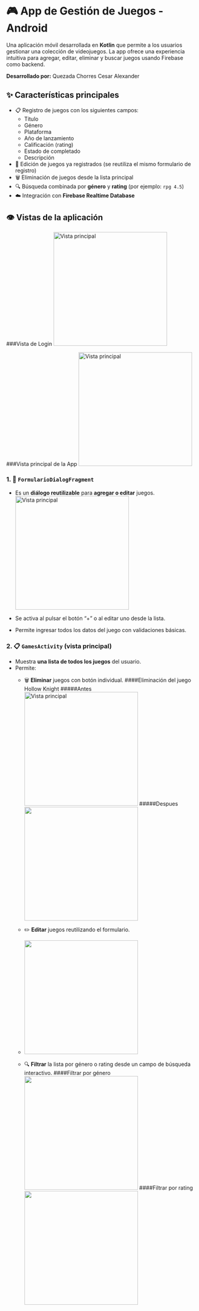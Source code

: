 # 🎮 App de Gestión de Juegos - Android

Una aplicación móvil desarrollada en **Kotlin** que permite a los usuarios gestionar una colección de videojuegos. La app ofrece una experiencia intuitiva para agregar, editar, eliminar y buscar juegos usando Firebase como backend.

**Desarrollado por:** Quezada Chorres Cesar Alexander

## ✨ Características principales

- 📋 Registro de juegos con los siguientes campos:
  - Título
  - Género
  - Plataforma
  - Año de lanzamiento
  - Calificación (rating)
  - Estado de completado
  - Descripción
- 📝 Edición de juegos ya registrados (se reutiliza el mismo formulario de registro)
- 🗑️ Eliminación de juegos desde la lista principal
- 🔍 Búsqueda combinada por **género** y **rating** (por ejemplo: `rpg 4.5`)
- ☁️ Integración con **Firebase Realtime Database**

## 👁️ Vistas de la aplicación
###Vista de Login
<img src="https://github.com/user-attachments/assets/51c4671a-2b95-44dd-85e9-e0d1aafec1bd" alt="Vista principal" width="300"/>

###Vista principal de la App
<img src="https://github.com/user-attachments/assets/b4249eff-ba44-43b6-afb9-a787f001cee1" alt="Vista principal" width="300"/>


### 1. 📄 `FormularioDialogFragment`
- Es un **diálogo reutilizable** para **agregar o editar** juegos.
  <img src="https://github.com/user-attachments/assets/9f109558-2c1f-40c9-85d4-09da4aba3560" alt="Vista principal" width="300"/>
  
- Se activa al pulsar el botón “+” o al editar uno desde la lista.
- Permite ingresar todos los datos del juego con validaciones básicas.

### 2. 📋 `GamesActivity` (vista principal)
- Muestra **una lista de todos los juegos** del usuario.
- Permite:
  - 🗑️ **Eliminar** juegos con botón individual.
    ####Eliminación del juego Hollow Knight
    #####Antes
    <img src="https://github.com/user-attachments/assets/b98115a5-9c14-4e4d-945f-b3e9217f0956" alt="Vista principal" width="300"/>
    #####Despues
    <img src="https://github.com/user-attachments/assets/269534d9-da74-4600-b4b0-078c80816fe1" width="300"/>
    

  - ✏️ **Editar** juegos reutilizando el formulario.
  - <img src="https://github.com/user-attachments/assets/4ced78df-2476-4be5-b0b0-25dd918dfc06" width="300"/>
  
  - 🔍 **Filtrar** la lista por género o rating desde un campo de búsqueda interactivo.
    ####Filtrar por género
     <img src="https://github.com/user-attachments/assets/d069a9ff-336e-4c8d-97fc-70333add82cb" width="300"/>
     ####Filtrar por rating
     <img src="https://github.com/user-attachments/assets/2f2a0e73-f2df-47ed-b52e-d267afcc6db7" width="300"/>





